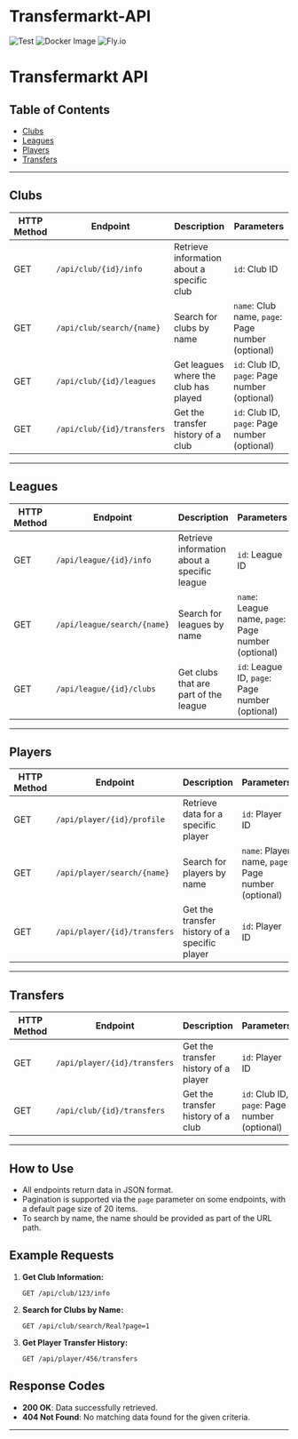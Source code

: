 # Transfermarkt-API


![Test](https://github.com/otaviofbrito/Transfermarkt-API/actions/workflows/gradle.yml/badge.svg)
![Docker Image](https://github.com/otaviofbrito/Transfermarkt-API/actions/workflows/docker-image.yml/badge.svg)
![Fly.io](https://github.com/otaviofbrito/Transfermarkt-API/actions/workflows/fly-deploy.yml/badge.svg)


# Transfermarkt API


## Table of Contents
- [Clubs](#clubs)
- [Leagues](#leagues)
- [Players](#players)
- [Transfers](#transfers)

---

## Clubs

| HTTP Method | Endpoint                      | Description                                | Parameters       |
|-------------|-------------------------------|--------------------------------------------|------------------|
| GET         | `/api/club/{id}/info`          | Retrieve information about a specific club | `id`: Club ID    |
| GET         | `/api/club/search/{name}`      | Search for clubs by name                   | `name`: Club name, `page`: Page number (optional) |
| GET         | `/api/club/{id}/leagues`       | Get leagues where the club has played      | `id`: Club ID, `page`: Page number (optional) |
| GET         | `/api/club/{id}/transfers`     | Get the transfer history of a club         | `id`: Club ID, `page`: Page number (optional) |

---

## Leagues

| HTTP Method | Endpoint                      | Description                                   | Parameters        |
|-------------|-------------------------------|-----------------------------------------------|-------------------|
| GET         | `/api/league/{id}/info`        | Retrieve information about a specific league  | `id`: League ID   |
| GET         | `/api/league/search/{name}`    | Search for leagues by name                    | `name`: League name, `page`: Page number (optional) |
| GET         | `/api/league/{id}/clubs`       | Get clubs that are part of the league         | `id`: League ID, `page`: Page number (optional) |

---

## Players

| HTTP Method | Endpoint                       | Description                                   | Parameters        |
|-------------|--------------------------------|-----------------------------------------------|-------------------|
| GET         | `/api/player/{id}/profile`     | Retrieve data for a specific player           | `id`: Player ID   |
| GET         | `/api/player/search/{name}`    | Search for players by name                    | `name`: Player name, `page`: Page number (optional) |
| GET         | `/api/player/{id}/transfers`   | Get the transfer history of a specific player | `id`: Player ID   |

---

## Transfers

| HTTP Method | Endpoint                        | Description                                     | Parameters        |
|-------------|---------------------------------|-------------------------------------------------|-------------------|
| GET         | `/api/player/{id}/transfers`    | Get the transfer history of a player            | `id`: Player ID   |
| GET         | `/api/club/{id}/transfers`      | Get the transfer history of a club              | `id`: Club ID, `page`: Page number (optional) |

---

## How to Use

- All endpoints return data in JSON format.
- Pagination is supported via the `page` parameter on some endpoints, with a default page size of 20 items.
- To search by name, the name should be provided as part of the URL path.

## Example Requests

1. **Get Club Information:**
   ```
   GET /api/club/123/info
   ```
2. **Search for Clubs by Name:**
   ```
   GET /api/club/search/Real?page=1
   ```
3. **Get Player Transfer History:**
   ```
   GET /api/player/456/transfers
   ```

## Response Codes

- **200 OK**: Data successfully retrieved.
- **404 Not Found**: No matching data found for the given criteria.

---

